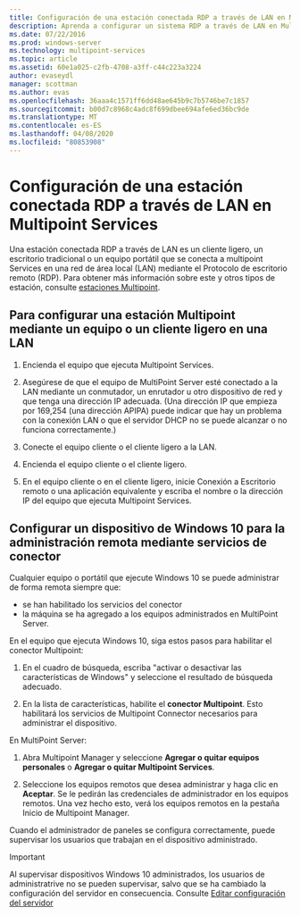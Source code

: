 ```yaml
---
title: Configuración de una estación conectada RDP a través de LAN en Multipoint Services
description: Aprenda a configurar un sistema RDP a través de LAN en Multipoint Services
ms.date: 07/22/2016
ms.prod: windows-server
ms.technology: multipoint-services
ms.topic: article
ms.assetid: 60e1a025-c2fb-4708-a3ff-c44c223a3224
author: evaseydl
manager: scottman
ms.author: evas
ms.openlocfilehash: 36aaa4c1571ff6dd48ae645b9c7b5746be7c1857
ms.sourcegitcommit: b00d7c8968c4adc8f699dbee694afe6ed36bc9de
ms.translationtype: MT
ms.contentlocale: es-ES
ms.lasthandoff: 04/08/2020
ms.locfileid: "80853908"
---
```

# <a name="set-up-an-rdp-over-lan-connected-station-in-multipoint-services"></a>Configuración de una estación conectada RDP a través de LAN en Multipoint Services
Una estación conectada RDP a través de LAN es un cliente ligero, un escritorio tradicional o un equipo portátil que se conecta a multipoint Services en una red de área local (LAN) mediante el Protocolo de escritorio remoto (RDP). Para obtener más información sobre este y otros tipos de estación, consulte [estaciones Multipoint](MultiPoint-services-Stations.md).  
  
## <a name="to-set-up-a-multipoint-station-using-a-computer-or-thin-client-on-a-lan"></a>Para configurar una estación Multipoint mediante un equipo o un cliente ligero en una LAN  
  
1.  Encienda el equipo que ejecuta Multipoint Services.  
  
2.  Asegúrese de que el equipo de MultiPoint Server esté conectado a la LAN mediante un conmutador, un enrutador u otro dispositivo de red y que tenga una dirección IP adecuada. (Una dirección IP que empieza por 169,254 (una dirección APIPA) puede indicar que hay un problema con la conexión LAN o que el servidor DHCP no se puede alcanzar o no funciona correctamente.)  
  
3.  Conecte el equipo cliente o el cliente ligero a la LAN.  
  
4.  Encienda el equipo cliente o el cliente ligero.  
  
5.  En el equipo cliente o en el cliente ligero, inicie Conexión a Escritorio remoto o una aplicación equivalente y escriba el nombre o la dirección IP del equipo que ejecuta Multipoint Services.

## <a name="set-up-a-windows-10-device-for-remote-management-by-using-connector-services"></a>Configurar un dispositivo de Windows 10 para la administración remota mediante servicios de conector
Cualquier equipo o portátil que ejecute Windows 10 se puede administrar de forma remota siempre que:
- se han habilitado los servicios del conector  
- la máquina se ha agregado a los equipos administrados en MultiPoint Server.  

En el equipo que ejecuta Windows 10, siga estos pasos para habilitar el conector Multipoint:

1. En el cuadro de búsqueda, escriba "activar o desactivar las características de Windows" y seleccione el resultado de búsqueda adecuado. 

2. En la lista de características, habilite el **conector Multipoint**. Esto habilitará los servicios de Multipoint Connector necesarios para administrar el dispositivo. 

En MultiPoint Server:
1. Abra Multipoint Manager y seleccione **Agregar o quitar equipos personales** o **Agregar o quitar Multipoint Services**.

2. Seleccione los equipos remotos que desea administrar y haga clic en **Aceptar**.  Se le pedirán las credenciales de administrador en los equipos remotos.  Una vez hecho esto, verá los equipos remotos en la pestaña Inicio de Multipoint Manager.

Cuando el administrador de paneles se configura correctamente, puede supervisar los usuarios que trabajan en el dispositivo administrado.

> [!IMPORTANT]  
> Al supervisar dispositivos Windows 10 administrados, los usuarios de administratrive no se pueden supervisar, salvo que se ha cambiado la configuración del servidor en consecuencia. Consulte [Editar configuración del servidor](Edit-Server-Settings.md)